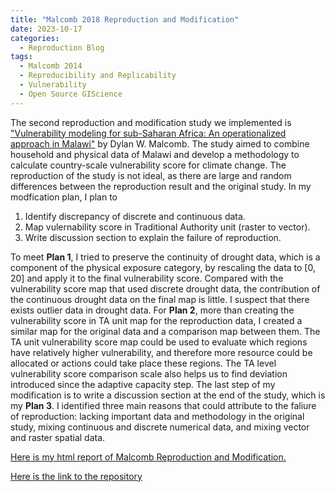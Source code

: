 ```yaml
---
title: "Malcomb 2018 Reproduction and Modification"
date: 2023-10-17
categories:
  - Reproduction Blog
tags:
  - Malcomb 2014
  - Reproducibility and Replicability
  - Vulnerability
  - Open Source GIScience
---
```


The second reproduction and modification study we implemented is ["Vulnerability modeling for sub-Saharan Africa: An operationalized approach in Malawi"](https://www.sciencedirect.com/science/article/abs/pii/S0143622814000058?via%3Dihub) by Dylan W. Malcomb. The study aimed to combine household and physical data of Malawi and develop a methodology to calculate country-scale vulnerability score for climate change. The reproduction of the study is not ideal, as there are large and random differences between the reproduction result and the original study. In my modfication plan, I plan to 
1. Identify discrepancy of discrete and continuous data.
2. Map vulernability score in Traditional Authority unit (raster to vector).
3. Write discussion section to explain the failure of reproduction. 

To meet **Plan 1**, I tried to preserve the continuity of drought data, which is a component of the physical exposure category, by rescaling the data to [0, 20] and apply it to the final vulnerability score. Compared with the vulnerability score map that used discrete drought data, the contribution of the continuous drought data on the final map is little. I suspect that there exists outlier data in drought data. For **Plan 2**, more than creating the vulnerability score in TA unit map for the reproduction data, I created a similar map for the original data and a comparison map between them. The TA unit vulnerability score map could be used to evaluate which regions have relatively higher vulnerability, and therefore more resource could be allocated or actions could take place these regions. The TA level vulnerability score comparison scale also helps us to find deviation introduced since the adaptive capacity step. The last step of my modification is to write a discussion section at the end of the study, which is my **Plan 3**. I identified three main reasons that could attribute to the faliure of reproduction: lacking important data and methodology in the original study, mixing continuous and discrete numerical data, and mixing vector and raster spatial data. 

[Here is my html report of Malcomb Reproduction and Modification.]()

[Here is the link to the repository](https://github.com/alexxuyide/RPr-Malcomb-2014)